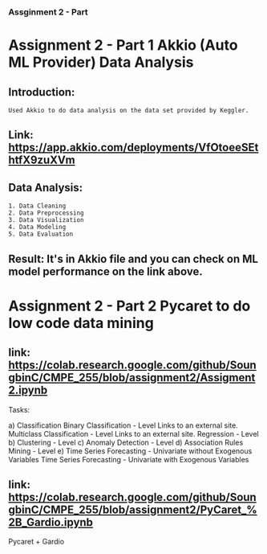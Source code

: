 ### Assginment 2 - Part

# Assignment 2 - Part 1 Akkio (Auto ML Provider) Data Analysis

## Introduction:

    Used Akkio to do data analysis on the data set provided by Keggler.

## Link: https://app.akkio.com/deployments/VfOtoeeSEthtfX9zuXVm

## Data Analysis:

    1. Data Cleaning
    2. Data Preprocessing
    3. Data Visualization
    4. Data Modeling
    5. Data Evaluation

## Result: It's in Akkio file and you can check on ML model performance on the link above.

# Assignment 2 - Part 2 Pycaret to do low code data mining

## link: https://colab.research.google.com/github/SoungbinC/CMPE_255/blob/assignment2/Assigment2.ipynb

Tasks:

a) Classification
Binary Classification - Level
​Links to an external site.
Multiclass Classification - Level
​Links to an external site.
Regression - Level
b)
Clustering - Level
c)
Anomaly Detection - Level
d)
Association Rules Mining - Level
e)
Time Series Forecasting - Univariate without Exogenous Variables
Time Series Forecasting - Univariate with Exogenous Variables

## link: https://colab.research.google.com/github/SoungbinC/CMPE_255/blob/assignment2/PyCaret_%2B_Gardio.ipynb

Pycaret + Gardio
